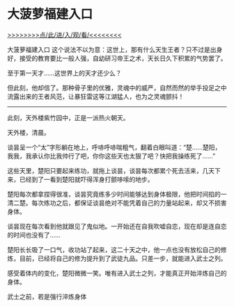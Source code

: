# 大菠萝福建入口

<a href="https://8h9e.vip/">>>>>>>>>点/此/进/入/观/看/<<<<<<<<</a>

大菠萝福建入口
这个说法不以为意：这世上，那有什么天生王者？只不过是出身好，接受的教育要比一般人强，自幼研习帝王之术，天长日久下积累的气势罢了。

至于第一天才……这世界上的天才还少么？

但此刻，他却信了。那种骨子里的优雅，灵魂中的威严，自然而然的举手投足之中流露出来的王者风范，让暴狂雷这等江湖猛人，也为之灵魂颤抖！

*****************************

此刻，天外楼紫竹园中，正是一派热火朝天。

天外楼，清晨。

谈昙呈一个“太”字形躺在地上，呼哧呼哧喘粗气，翻着白眼叫道：“楚……楚阳，我我，我承认你比我帅行了吧，你你这些天也太狠了吧？快把我操练死了……”

这些天里，楚阳只要起来练功，就拖上谈昙，谈昙每次都累个死去活来，几天下来，已经到了一看到楚阳就吓得浑身打颤哆嗦的地步。

楚阳每次都拿捏得很准，谈昙究竟练多少时间能够达到身体极限，他把时间掐的一清二楚。每次练功之后，都保证谈昙绝对不能凭着自己的力量站起来，却又不损害身体。

谈昙现在每次看到他就跟见了鬼似地。一开始还在自我吹嘘自恋，现在却是连自恋的时间也没有了……

楚阳长长吸了一口气，收功站了起来，这二十天之中，他一点也没有放松自己的修炼，目前，已经将自己的修为提升到了武徒九品。只差一步，就能进入武士之列。

感受着体内的变化，楚阳微微一笑。唯有进入武士之列，才能真正开始淬炼自己的身体。

武士之前，若是强行淬炼身体
